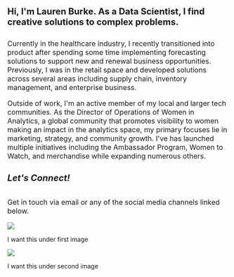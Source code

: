 <h4 style="font-size:20px;">
  Hi, I'm Lauren Burke. As a Data Scientist, I find creative solutions to complex problems.
</h4>
<p style="font-size:16px;">
Currently in the healthcare industry, I recently transitioned into product after spending some time implementing forecasting solutions to support new and renewal business opportunities. Previously, I was in the retail space and developed solutions across several areas including supply chain, inventory management, and enterprise business. 
</p>
<p style="font-size:16px;">
Outside of work, I'm an active member of my local and larger tech communities. 
As the Director of Operations of Women in Analytics, a global community that promotes visibility to women making an impact in the analytics space, my primary focuses lie in marketing, strategy, and community growth. I've has launched multiple initiatives including the Ambassador Program, Women to Watch, and merchandise while expanding numerous others.
</p>


<h5 style="font-size:20px;">
Let's Connect!
</h5>
<p style="font-size:16px;">
Get in touch via email or any of the social media channels linked below.
</p>



<div class='iconcontainer first'>
    <img class='homeicons1' src="http://localyz.com/wp-content/uploads/2014/09/local-seo-reviews-icon.png">
    <p>I want this under first image</p>
  </div><div class='iconcontainer second'>
  <img class='homeicons1' src="http://www.pd4pic.com/images800_/flat-keyboard-theme-typing-icon-types.png">
  <p>I want this under second image</p>
</div>
